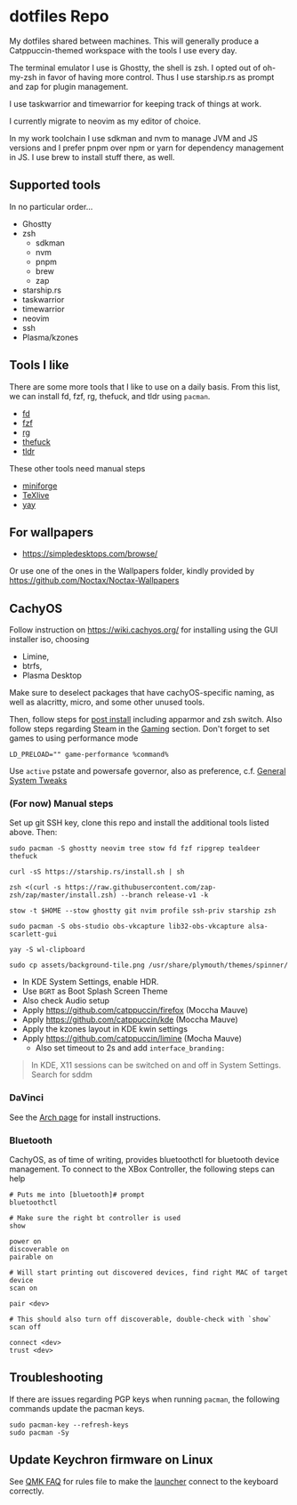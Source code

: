 # dotfiles Repo

My dotfiles shared between machines. This will generally produce a Catppuccin-themed workspace with the tools I use every day.

The terminal emulator I use is Ghostty, the shell is zsh. I opted out of oh-my-zsh in favor of having more control.
Thus I use starship.rs as prompt and zap for plugin management.

I use taskwarrior and timewarrior for keeping track of things at work.

I currently migrate to neovim as my editor of choice.

In my work toolchain I use sdkman and nvm to manage JVM and JS versions and I prefer pnpm over npm or yarn for dependency management in JS.
I use brew to install stuff there, as well.

## Supported tools

In no particular order...

- Ghostty
- zsh
  - sdkman
  - nvm
  - pnpm
  - brew
  - zap
- starship.rs
- taskwarrior
- timewarrior
- neovim
- ssh
- Plasma/kzones

## Tools I like

There are some more tools that I like to use on a daily basis.
From this list, we can install fd, fzf, rg, thefuck, and tldr using `pacman`.

- [fd](https://github.com/sharkdp/fd)
- [fzf](https://github.com/junegunn/fzf)
- [rg](https://github.com/BurntSushi/ripgrep)
- [thefuck](https://github.com/nvbn/thefuck)
- [tldr](https://github.com/tealdeer-rs/tealdeer)

These other tools need manual steps
- [miniforge](https://github.com/conda-forge/miniforge)
- [TeXlive](https://www.tug.org/texlive/quickinstall.html)
- [yay](https://github.com/Jguer/yay)

## For wallpapers

- https://simpledesktops.com/browse/

Or use one of the ones in the Wallpapers folder, kindly provided by https://github.com/Noctax/Noctax-Wallpapers

## CachyOS

Follow instruction on https://wiki.cachyos.org/ for installing using the GUI installer iso, choosing 
- Limine,
- btrfs,
- Plasma Desktop

Make sure to deselect packages that have cachyOS-specific naming, as well as alacritty, micro, and some other unused tools.

Then, follow steps for [post install](https://wiki.cachyos.org/configuration/post_install_setup/) including apparmor and zsh switch.
Also follow steps regarding Steam in the [Gaming](https://wiki.cachyos.org/configuration/gaming/) section. Don't forget to set games to using performance mode

```
LD_PRELOAD="" game-performance %command%
```

Use `active` pstate and powersafe governor, also as preference, c.f. [General System Tweaks](https://wiki.cachyos.org/configuration/general_system_tweaks/)

### (For now) Manual steps
Set up git SSH key, clone this repo and install the additional tools listed above.
Then:

```shell
sudo pacman -S ghostty neovim tree stow fd fzf ripgrep tealdeer thefuck
```

```shell
curl -sS https://starship.rs/install.sh | sh
```

```shell
zsh <(curl -s https://raw.githubusercontent.com/zap-zsh/zap/master/install.zsh) --branch release-v1 -k
```

```shell
stow -t $HOME --stow ghostty git nvim profile ssh-priv starship zsh
```

```shell
sudo pacman -S obs-studio obs-vkcapture lib32-obs-vkcapture alsa-scarlett-gui
```

```shell
yay -S wl-clipboard
```

```shell
sudo cp assets/background-tile.png /usr/share/plymouth/themes/spinner/
```

- In KDE System Settings, enable HDR.
- Use `BGRT` as Boot Splash Screen Theme
- Also check Audio setup
- Apply https://github.com/catppuccin/firefox (Moccha Mauve)
- Apply https://github.com/catppuccin/kde (Moccha Mauve) 
- Apply the kzones layout in KDE kwin settings
- Apply https://github.com/catppuccin/limine (Mocha Mauve)
  - Also set timeout to 2s and add `interface_branding:`

> In KDE, X11 sessions can be switched on and off in System Settings. Search for sddm

### DaVinci

See the [Arch page](https://wiki.archlinux.org/title/DaVinci_Resolve) for install instructions.

### Bluetooth

CachyOS, as of time of writing, provides bluetoothctl for bluetooth device management.
To connect to the XBox Controller, the following steps can help

```shell
# Puts me into [bluetooth]# prompt
bluetoothctl
```

```shell
# Make sure the right bt controller is used
show
```

```shell
power on
discoverable on
pairable on
```

```shell
# Will start printing out discovered devices, find right MAC of target device
scan on
```

```shell
pair <dev>
```

```shell
# This should also turn off discoverable, double-check with `show`
scan off
```

```shell
connect <dev>
trust <dev>
```

## Troubleshooting

If there are issues regarding PGP keys when running `pacman`, the following commands update the pacman keys.

```
sudo pacman-key --refresh-keys
sudo pacman -Sy
```

## Update Keychron firmware on Linux

See [QMK FAQ](https://docs.qmk.fm/faq_build#linux-udev-rules) for rules file to make the [launcher](https://launcher.keychron.com/) connect to the keyboard correctly.
